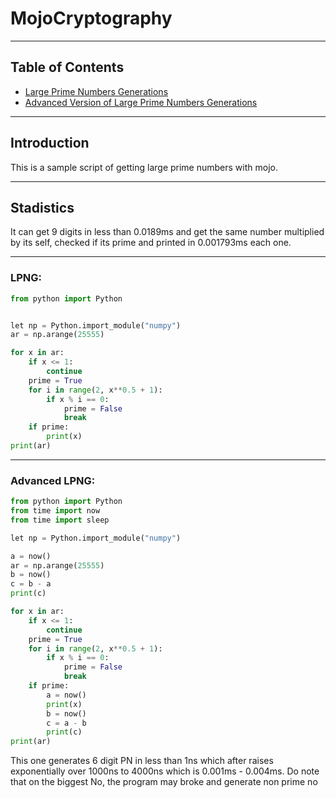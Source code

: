 # MojoCryptography

---

## Table of Contents

- [Large Prime Numbers Generations](#lpng)
- [Advanced Version of Large Prime Numbers Generations](#lpng)
---

## Introduction

This is a sample script of getting large prime numbers with mojo.

---
## Stadistics

It can get 9 digits in less than 0.0189ms and get the same number multiplied by its self, checked if its prime and printed in 0.001793ms each one.

---
### LPNG:

```python
from python import Python


let np = Python.import_module("numpy")
ar = np.arange(25555)

for x in ar:
    if x <= 1:
        continue
    prime = True
    for i in range(2, x**0.5 + 1):
        if x % i == 0:
            prime = False
            break
    if prime:
        print(x)
print(ar)

```

---
### Advanced LPNG:
```python
from python import Python
from time import now
from time import sleep

let np = Python.import_module("numpy")

a = now()
ar = np.arange(25555)
b = now()
c = b - a
print(c)

for x in ar:
    if x <= 1:
        continue
    prime = True
    for i in range(2, x**0.5 + 1):
        if x % i == 0:
            prime = False
            break
    if prime:
        a = now()
        print(x)
        b = now()
        c = a - b
        print(c)
print(ar)

```

This one generates 6 digit PN in less than 1ns which after raises exponentially over 1000ns to 4000ns which is 0.001ms - 0.004ms. Do note that on the biggest No, the program may broke and generate non prime no
